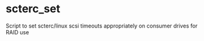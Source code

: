 # scterc_set
Script to set scterc/linux scsi timeouts appropriately on consumer drives for RAID use
